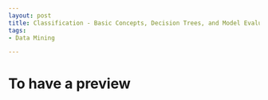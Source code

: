 ```yaml
---
layout: post
title: Classification - Basic Concepts, Decision Trees, and Model Evaluation
tags: 
- Data Mining

---
```


# To have a preview


